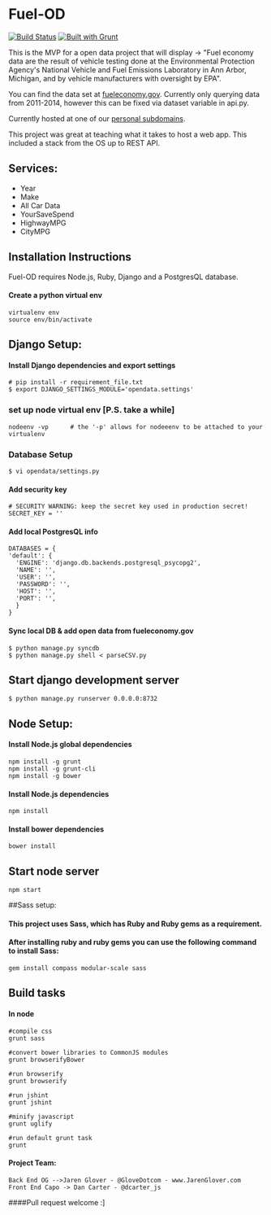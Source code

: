 Fuel-OD
==

[![Build Status](https://travis-ci.org/mchiodo/Fuel-OD.png?branch=master)](https://travis-ci.org/mchiodo/Fuel-OD)
[![Built with Grunt](https://cdn.gruntjs.com/builtwith.png)](http://gruntjs.com/)

This is the MVP for a open data project that will display -> "Fuel economy data are the result of vehicle testing done at the Environmental Protection Agency's National Vehicle and Fuel Emissions Laboratory in Ann Arbor, Michigan, and by vehicle manufacturers with oversight by EPA". 

You can find the data set at [fueleconomy.gov](http://www.fueleconomy.gov/feg/download.shtml). Currently only querying data from 2011-2014, however this can be fixed via dataset variable in api.py.

Currently hosted at one of our [personal subdomains](http://fuel.jarenglover.com). 

This project was great at teaching what it takes to host a web app. This included a stack from the OS up to REST API. 

Services:
--
 - Year
 - Make
 - All Car Data
 - YourSaveSpend
 - HighwayMPG
 - CityMPG

Installation Instructions
--
Fuel-OD requires Node.js, Ruby, Django and a PostgresQL database.


#### Create a python virtual env
```
virtualenv env
source env/bin/activate 
``` 

## Django Setup:

#### Install Django dependencies and export settings
```
# pip install -r requirement_file.txt
$ export DJANGO_SETTINGS_MODULE='opendata.settings'
```
### set up node virtual env [P.S. take a while]
```
nodeenv -vp      # the '-p' allows for nodeeenv to be attached to your virtualenv 
```

### Database Setup
```
$ vi opendata/settings.py
```
#### Add security key
```
# SECURITY WARNING: keep the secret key used in production secret!
SECRET_KEY = ''
```
#### Add local PostgresQL info
```
DATABASES = {
'default': {
  'ENGINE': 'django.db.backends.postgresql_psycopg2',
  'NAME': '',
  'USER': '',
  'PASSWORD': '',
  'HOST': '',
  'PORT': '',
  }
}

```
#### Sync local DB & add open data from fueleconomy.gov
```
$ python manage.py syncdb
$ python manage.py shell < parseCSV.py
```

Start django development server
--
```
$ python manage.py runserver 0.0.0.0:8732
```

## Node Setup:
#### Install Node.js global dependencies
```
npm install -g grunt
npm install -g grunt-cli
npm install -g bower
```
#### Install Node.js dependencies
```
npm install
```
#### Install bower dependencies
```
bower install
```

Start node server
--
```
npm start
```

##Sass setup:
#### This project uses Sass, which has Ruby and Ruby gems as a requirement.
#### After installing ruby and ruby gems you can use the following command to install Sass:
```
gem install compass modular-scale sass
```

## Build tasks
#### In node
```
#compile css
grunt sass

#convert bower libraries to CommonJS modules
grunt browserifyBower

#run browserify
grunt browserify

#run jshint
grunt jshint

#minify javascript
grunt uglify

#run default grunt task
grunt
```

#### Project Team: 
```
Back End OG -->Jaren Glover - @GloveDotcom - www.JarenGlover.com
Front End Capo -> Dan Carter - @dcarter_js
``` 

####Pull request welcome  :] 
